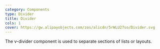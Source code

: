 ```yaml
---
category: Components
type: Divider
title: Divider
cols: 1
cover: https://gw.alipayobjects.com/zos/alicdn/5rWLU27so/Divider.svg
---
```


The v-divider component is used to separate sections of lists or layouts.
